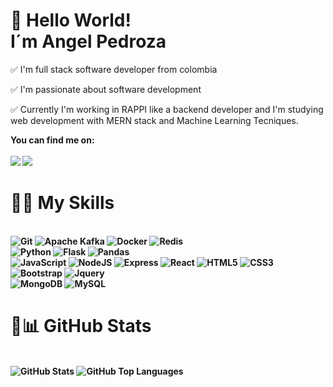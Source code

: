 # 👋 Hello World!<br>I´m Angel Pedroza

✅ I'm full stack software developer from colombia

✅ I'm passionate about software development

✅ Currently I'm working in RAPPI like a backend developer and I'm studying web development with MERN stack and Machine Learning Tecniques.

<b>You can find me on:<b>
<br>
<br>
[<img src="https://img.shields.io/badge/linkedin-%230077B5.svg?&style=for-the-badge&logo=linkedin&logoColor=white"/>](https://www.linkedin.com/in/angel-omar-pedroza-cardenas-8189a0193/)
[<img src="https://img.shields.io/badge/-Twitter-informational?style=for-the-badge&logo=twitter&logoColor=white"/>](https://twitter.com/AngelPe67860063)

# 🏋️‍♂️ My Skills
<br>
<img src="https://img.shields.io/badge/git-%23fc6d26.svg?&style=for-the-badge&logo=git&logoColor=white" alt="Git"/>
<img src="https://img.shields.io/badge/kafka-black.svg?&style=for-the-badge&logo=apache&logoColor=white" alt="Apache Kafka"/>
<img src="https://img.shields.io/badge/docker-blue.svg?&style=for-the-badge&logo=docker&logoColor=white" alt="Docker"/>
<img src="https://img.shields.io/badge/redis-white.svg?&style=for-the-badge&logo=redis&logoColor=red" alt="Redis"/>
<br>
<img src="https://img.shields.io/badge/python-%233a75a5.svg?&style=for-the-badge&logo=python&logoColor=white" alt="Python"/>
<img src="https://img.shields.io/badge/Flask-000000?style=for-the-badge&logo=flask&logoColor=white" alt="Flask"/>
<img src="https://img.shields.io/badge/pandas-white.svg?&style=for-the-badge&logo=pandas&logoColor=black" alt="Pandas"/>
<br>
<img src="https://img.shields.io/badge/javascript%20-%23323330.svg?&style=for-the-badge&logo=javascript&logoColor=%23f7de1e" alt="JavaScript"/>
<img src="https://img.shields.io/badge/node%2Ejs-%2362af43.svg?&style=for-the-badge&logo=node.js&logoColor=white" alt="NodeJS"/>
<img src="https://img.shields.io/badge/express-red.svg?&style=for-the-badge&logo=express&logoColor=white" alt="Express"/>
<img src="https://img.shields.io/badge/react-%2300c4e6.svg?&style=for-the-badge&logo=react&logoColor=white" alt="React"/>
<img src="https://img.shields.io/badge/html5-%23e34f26.svg?&style=for-the-badge&logo=html5&logoColor=white" alt="HTML5"/>
<img src="https://img.shields.io/badge/css3-%233573b5.svg?&style=for-the-badge&logo=css3&logoColor=white" alt="CSS3"/>
<img src="https://img.shields.io/badge/Bootstrap-563D7C?style=for-the-badge&logo=bootstrap&logoColor=white" alt="Bootstrap"/>
<img src="https://img.shields.io/badge/jQuery-0769AD?style=for-the-badge&logo=jquery&logoColor=white" alt="Jquery"/>
<br>
<img src="https://img.shields.io/badge/mongodb-%2368a14a.svg?&style=for-the-badge&logo=mongodb&logoColor=white" alt="MongoDB"/>
<img src="https://img.shields.io/badge/MySQL-00000F?style=for-the-badge&logo=mysql&logoColor=white" alt="MySQL"/>




# 🧍📊 GitHub Stats
<br>
<img src="https://jf-gh-stats.vercel.app/api?username=AngelPedroza&show_icons=true&count_private=true&title_color=3867D6&icon_color=3867D6" alt="GitHub Stats" align="top"/>
<img src="https://jf-gh-stats.vercel.app/api/top-langs/?username=AngelPedroza&layout=compact&hide=java&title_color=3867D6&icon_color=3867D6" alt="GitHub Top Languages" align="top"/>
